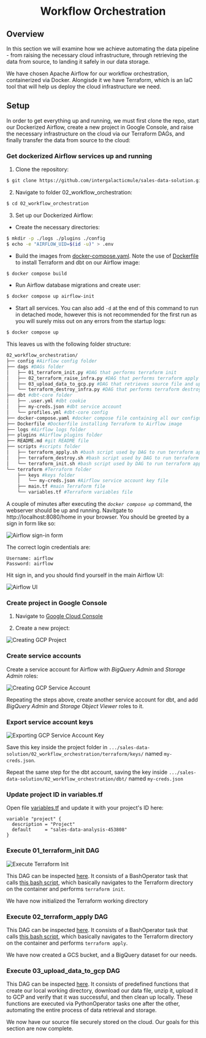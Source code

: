 # <div align="center">Workflow Orchestration</div>

## Overview

In this section we will examine how we achieve automating the data pipeline - from raising the necessary cloud infrastructure, through retrieving the data from source, to landing it safely in our data storage.

We have chosen Apache Airflow for our workflow orchestration, containerized via Docker. Alongisde it we have Terraform, which is an IaC tool that will help us deploy the cloud infrastructure we need.

## Setup

In order to get everything up and running, we must first clone the repo, start our Dockerized Airflow, create a new project in Google Console, and raise the necessary infrastructure on the cloud via our Terraform DAGs, and finally transfer the data from source to the cloud:

### Get dockerized Airflow services up and running

1. Clone the repository:

```bash
$ git clone https://github.com/intergalacticmule/sales-data-solution.git
```

2. Navigate to folder 02_workflow_orchestration:

```bash
$ cd 02_workflow_orchestration
```

3. Set up our Dockerized Airflow:

- Create the necessary directories:

```bash
$ mkdir -p ./logs ./plugins ./config
$ echo -e "AIRFLOW_UID=$(id -u)" > .env
```

- Build the images from [docker-compose.yaml](./docker-compose.yaml). Note the use of [Dockerfile](./Dockerfile) to install Terraform and dbt on our Airflow image:

```bash
$ docker compose build
```

- Run Airflow database migrations and create user:

```bash
$ docker compose up airflow-init
```

- Start all services. You can also add `-d` at the end of this command to run in detached mode, however this is not recommended for the first run as you will surely miss out on any errors from the startup logs:

```bash
$ docker compose up 
```

This leaves us with the following folder structure:

```bash
02_workflow_orchestration/
├── config #Airflow config folder
├── dags #DAGs folder
│   ├── 01_terraform_init.py #DAG that performs terraform init
│   ├── 02_terraform_raise_infra.py #DAG that performs terraform apply
│   ├── 03_upload_data_to_gcp.py #DAG that retrieves source file and uploads it to GCP
│   └── terraform_destroy_infra.py #DAG that performs terraform destroy
├── dbt #dbt-core folder
│   ├── .user.yml #dbt cookie
│   ├── my-creds.json #dbt service account
│   └── profiles.yml #dbt-core config
├── docker-compose.yaml #docker compose file containing all our configured service images
├── Dockerfile #Dockerfile installing Terraform to Airflow image
├── logs #Airflow logs folder 
├── plugins #Airflow plugins folder
├── README.md #git README file
├── scripts #scripts folder
│   ├── terraform_apply.sh #bash script used by DAG to run terraform apply command
│   ├── terraform_destroy.sh #bash script used by DAG to run terraform apply command
│   └── terraform_init.sh #bash script used by DAG to run terraform apply command
└── terraform #Terraform folder
    ├── keys #keys folder
    │   └── my-creds.json #Airflow service account key file
    ├── main.tf #main Terraform file
    └── variables.tf #Terraform variables file
```

A couple of minutes after executing the _`docker compose up`_ command, the webserver should be up and running. Navitgate to http://localhost:8080/home in your browser. You should be greeted by a sign in form like so:

![Airflow sign-in form](/images/airflow_sign_in.png)

The correct login credentials are:

```
Username: airflow
Password: airflow
```

Hit sign in, and you should find yourself in the main Airflow UI:

![Airflow UI](/images/airflow_ui.png)

### Create project in Google Console

1. Navigate to [Google Cloud Console](http://console.cloud.google.com/)

2. Create a new project:

![Creating GCP Project](/images/gcp_project.gif)

### Create service accounts 

Create a service account for Airflow with _BigQuery Admin_ and _Storage Admin_ roles:

![Creating GCP Service Account](/images/gcp_service_account.gif)

Repeating the steps above, create another service account for dbt, and add _BigQuery Admin_ and _Storage Object Viewer_ roles to it.

### Export service account keys

![Exporting GCP Service Account Key](/images/gcp_export_key.gif)

Save this key inside the project folder in `.../sales-data-solution/02_workflow_orchestration/terraform/keys/` named `my-creds.json`.

Repeat the same step for the dbt account, saving the key inside `.../sales-data-solution/02_workflow_orchestration/dbt/` named `my-creds.json`

### Update project ID in variables.tf

Open file [variables.tf](./terraform/variables.tf) and update it with your project's ID here:

```
variable "project" {
  description = "Project"
  default     = "sales-data-analysis-453808"
}
```

### Execute 01_terraform_init DAG

![Execute Terraform Init](/images/terraform_init.gif)

This DAG can be inspected [here](./dags/01_terraform_init.py). It consists of a BashOperator task that calls [this bash script](./scripts/terraform_init.sh), which basically navigates to the Terraform directory on the container and performs `terraform init`.

We have now initialized the Terraform working directory

### Execute 02_terraform_apply DAG

This DAG can be inspected [here](./dags/02_terraform_raise_infra.py). It consists of a BashOperator task that calls [this bash script](./scripts/terraform_apply.sh), which basically navigates to the Terraform directory on the container and performs `terraform apply`.

We have now created a GCS bucket, and a BigQuery dataset for our needs.

### Execute 03_upload_data_to_gcp DAG

This DAG can be inspected [here](./dags/03_upload_data_to_gcp.py). It consists of predefined functions that create our local working directory, download our data file, unzip it, upload it to GCP and verify that it was successful, and then clean up locally. These functions are executed via PythonOperator tasks one after the other, automating the entire process of data retrieval and storage.

We now have our source file securely stored on the cloud. Our goals for this section are now complete.